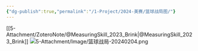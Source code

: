 ```yaml
---
{"dg-publish":true,"permalink":"/1-Project/2024-美赛/篮球战局图/"}
---
```


[[5-Attachment/ZoteroNote/@MeasuringSkill_2023_Brink\|@MeasuringSkill_2023_Brink]]
![5-Attachment/Image/篮球战局-20240204.png](/img/user/5-Attachment/Image/%E7%AF%AE%E7%90%83%E6%88%98%E5%B1%80-20240204.png)